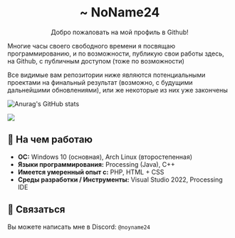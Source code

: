 <h1 align="center">~ NoName24</h1>
<p align="center">Добро пожаловать на мой профиль в Github!</p>

Многие часы своего свободного времени я посвящаю программированию, и по возможности, публикую свои работы здесь, на Github, с публичным доступом (тоже по возможности)

Все видимые вам репозитории ниже являются потенциальными проектами на финальный результат (возможно, с будущими дальнейшими обновлениями), или же некоторые из них уже закончены

![Anurag's GitHub stats](https://github-readme-stats.vercel.app/api?username=gNoName24&show_icons=true&hide_rank=true&theme=dark&hide_border=true&bg_color=00000000&locale=ru)

<picture>
  <source
    srcset="https://github-readme-stats.vercel.app/api?username=gNoName24&show_icons=true&theme=dark"
    media="(prefers-color-scheme: dark)"
  />
  <source
    srcset="https://github-readme-stats.vercel.app/api?username=gNoName24&show_icons=true"
    media="(prefers-color-scheme: light), (prefers-color-scheme: no-preference)"
  />
  <img src="https://github-readme-stats.vercel.app/api?username=gNoName24&show_icons=true" />
</picture>

## 🦾 На чем работаю
- **ОС:** Windows 10 (основная), Arch Linux (второстепенная)
- **Языки программирования:** Processing (Java), C++
- **Имеется умеренный опыт с:** PHP, HTML + CSS
- **Среды разработки / Инструменты:** Visual Studio 2022, Processing IDE

## 🤙 Связаться
Вы можете написать мне в Discord: `@noyname24`
